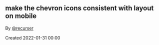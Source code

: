## make the chevron icons consistent with layout on mobile

By [@recurser](https://github.com/recurser)

Created 2022-01-31 00:00
